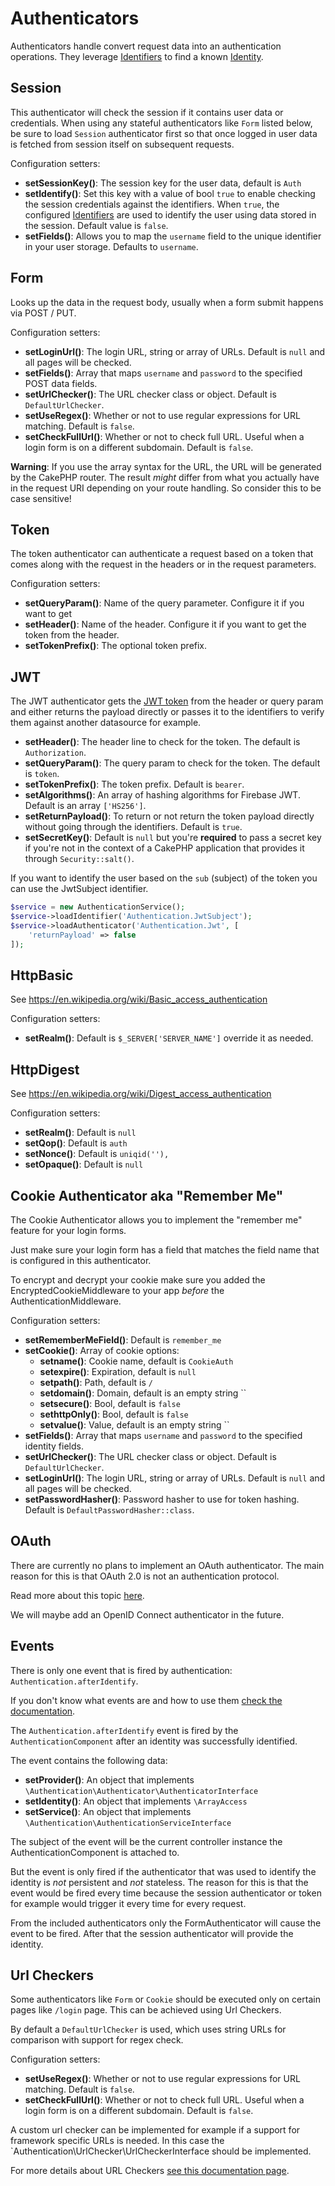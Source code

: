 # Authenticators

Authenticators handle convert request data into an authentication operations.
They leverage [Identifiers](./Identifiers.md) to find a known
[Identity](./Identity-Object.md).

## Session

This authenticator will check the session if it contains user data or
credentials. When using any stateful authenticators like `Form` listed below, be
sure to load `Session` authenticator first so that once logged in user data is
fetched from session itself on subsequent requests.

Configuration setters:

* **setSessionKey()**: The session key for the user data, default is `Auth`
* **setIdentify()**: Set this key with a value of bool `true` to enable checking the
  session credentials against the identifiers. When `true`, the configured
  [Identifiers](./Identifers.md) are used to identify the user using data stored
  in the session. Default value is `false`. 
* **setFields()**: Allows you to map the `username` field to the unique identifier in
  your user storage. Defaults to `username`.

## Form

Looks up the data in the request body, usually when a form submit happens via 
POST / PUT.

Configuration setters:

* **setLoginUrl()**: The login URL, string or array of URLs. Default is `null` and all pages will be checked.
* **setFields()**: Array that maps `username` and `password` to the specified POST data fields.
* **setUrlChecker()**: The URL checker class or object. Default is `DefaultUrlChecker`.
* **setUseRegex()**: Whether or not to use regular expressions for URL matching. Default is `false`.
* **setCheckFullUrl()**: Whether or not to check full URL. Useful when a login form is on a different subdomain. Default is `false`.

**Warning**: If you use the array syntax for the URL, the URL will be generated by the CakePHP router. The result *might* differ from what you actually have in the request URI depending on your route handling. So consider this to be case sensitive!

## Token

The token authenticator can authenticate a request based on a token that comes 
along with the request in the headers or in the request parameters.

Configuration setters:

* **setQueryParam()**: Name of the query parameter. Configure it if you want to get 
* **setHeader()**: Name of the header. Configure it if you want to get the token from the header.
* **setTokenPrefix()**: The optional token prefix.

## JWT

The JWT authenticator gets the [JWT token](https://jwt.io/) from the header or 
query param and either returns the payload directly or passes it to the 
identifiers to verify them against another datasource for example.

* **setHeader()**: The header line to check for the token. The default is `Authorization`.
* **setQueryParam()**: The query param to check for the token. The default is `token`.
* **setTokenPrefix()**: The token prefix. Default is `bearer`.
* **setAlgorithms()**: An array of hashing algorithms for Firebase JWT. Default is an array `['HS256']`.
* **setReturnPayload()**: To return or not return the token payload directly without going through the identifiers. Default is `true`.
* **setSecretKey()**: Default is `null` but you're **required** to pass a secret key if you're not in the context of a CakePHP application that provides it through `Security::salt()`.

If you want to identify the user based on the `sub` (subject) of the token you 
can use the JwtSubject identifier.

```php
$service = new AuthenticationService();
$service->loadIdentifier('Authentication.JwtSubject');
$service->loadAuthenticator('Authentication.Jwt', [
    'returnPayload' => false
]);
```

## HttpBasic

See https://en.wikipedia.org/wiki/Basic_access_authentication

Configuration setters:

* **setRealm()**: Default is `$_SERVER['SERVER_NAME']` override it as needed.

## HttpDigest

See https://en.wikipedia.org/wiki/Digest_access_authentication

Configuration setters:

* **setRealm()**: Default is `null`
* **setQop()**: Default is `auth`
* **setNonce()**: Default is `uniqid(''),`
* **setOpaque()**: Default is `null`

## Cookie Authenticator aka "Remember Me"

The Cookie Authenticator allows you to implement the "remember me" feature for your login forms.

Just make sure your login form has a field that matches the field name that is configured in this authenticator.

To encrypt and decrypt your cookie make sure you added the EncryptedCookieMiddleware to your app *before* the AuthenticationMiddleware. 

Configuration setters:

* **setRememberMeField()**: Default is `remember_me`
* **setCookie()**: Array of cookie options:
  * **setname()**: Cookie name, default is `CookieAuth`
  * **setexpire()**: Expiration, default is `null`
  * **setpath()**: Path, default is `/`
  * **setdomain()**: Domain, default is an empty string ``
  * **setsecure()**: Bool, default is `false`
  * **sethttpOnly()**: Bool, default is `false`
  * **setvalue()**: Value, default is an empty string ``
* **setFields()**: Array that maps `username` and `password` to the specified identity fields.
* **setUrlChecker()**: The URL checker class or object. Default is `DefaultUrlChecker`.
* **setLoginUrl()**: The login URL, string or array of URLs. Default is `null` and all pages will be checked.
* **setPasswordHasher()**: Password hasher to use for token hashing. Default is `DefaultPasswordHasher::class`.

## OAuth

There are currently no plans to implement an OAuth authenticator.
The main reason for this is that OAuth 2.0 is not an authentication protocol.

Read more about this topic [here](https://oauth.net/articles/authentication/).

We will maybe add an OpenID Connect authenticator in the future.

## Events

There is only one event that is fired by authentication: `Authentication.afterIdentify`.

If you don't know what events are and how to use them [check the documentation](https://book.cakephp.org/3.0/en/core-libraries/events.html).

The `Authentication.afterIdentify` event is fired by the `AuthenticationComponent` after an identity was successfully identified.

The event contains the following data:

 * **setProvider()**: An object that implements `\Authentication\Authenticator\AuthenticatorInterface`
 * **setIdentity()**: An object that implements `\ArrayAccess`
 * **setService()**:  An object that implements `\Authentication\AuthenticationServiceInterface`

The subject of the event will be the current controller instance the AuthenticationComponent is attached to.

But the event is only fired if the authenticator that was used to identify the identity is *not* persistent and *not* stateless. The reason for this is that the event would be fired every time because the session authenticator or token for example would trigger it every time for every request.

From the included authenticators only the FormAuthenticator will cause the event to be fired. After that the session authenticator will provide the identity.

## Url Checkers

Some authenticators like `Form` or `Cookie` should be executed only on certain pages like `/login` page. This can be achieved using Url Checkers.

By default a `DefaultUrlChecker` is used, which uses string URLs for comparison with support for regex check.

Configuration setters:

* **setUseRegex()**: Whether or not to use regular expressions for URL matching. Default is `false`.
* **setCheckFullUrl()**: Whether or not to check full URL. Useful when a login form is on a different subdomain. Default is `false`.

A custom url checker can be implemented for example if a support for framework specific URLs is needed. 
In this case the `Authentication\UrlChecker\UrlCheckerInterface should be implemented.

For more details about URL Checkers [see this documentation page](URL-Checkers.md). 
